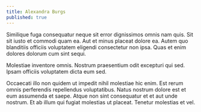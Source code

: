 ```yaml
---
title: Alexandra Burgs
published: true
---
```


Similique fuga consequatur neque sit error dignissimos omnis nam quis. Sit sit iusto et commodi quam ea. Aut et minus placeat dolore ea. Autem quo blanditiis officiis voluptatem eligendi consectetur non ipsa. Quas et enim dolores dolorum cum sint sequi.

Molestiae inventore omnis. Nostrum praesentium odit excepturi qui sed. Ipsam officiis voluptatem dicta eum sed.

Occaecati illo non quidem ut impedit nihil molestiae hic enim. Est rerum omnis perferendis repellendus voluptatibus. Natus nostrum dolore est et eum assumenda et saepe. Atque non sint consequatur et et aut unde nostrum. Et ab illum qui fugiat molestias ut placeat. Tenetur molestias et vel.
